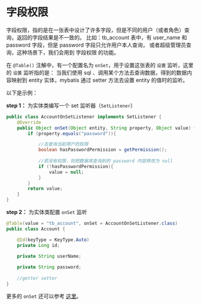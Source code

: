 # 字段权限

字段权限，指的是在一张表中设计了许多字段，但是不同的用户（或者角色）查询，返回的字段结果是不一致的。
比如：tb_account 表中，有 user_name 和 password 字段，但是 password 字段只允许用户本人查询，
或者超级管理员查询，这种场景下，我们会用到 字段权限 的功能。

在 `@Table()` 注解中，有一个配置名为 `onSet`，用于设置这张表的 `设置` 监听，这里的 `设置` 监听指的是：
当我们使用 sql 、调用某个方法去查询数据，得到的数据内容映射到 entity 实体，mybatis 通过 setter 方法去设置 entity 的值时的监听。


以下是示例：

**step 1：** 为实体类编写一个 set 监听器（`SetListener`）

```java
public class AccountOnSetListener implements SetListener {
    @Override
    public Object onSet(Object entity, String property, Object value) {
        if (property.equals("password")){

            //去查询当前用户的权限
            boolean hasPasswordPermission = getPermission();
            
            //若没有权限，则把数据库查询到的 password 内容修改为 null
            if (!hasPasswordPermission){
                value = null;
            }
        }
        return value;
    }
}
```

**step 2：** 为实体类配置 `onSet` 监听

```java 1
@Table(value = "tb_account", onSet = AccountOnSetListener.class)
public class Account {

    @Id(keyType = KeyType.Auto)
    private Long id;

    private String userName;
    
    private String password;
    
    //getter setter
}
```

更多的 `onSet` 还可以参考 [这里](./table.md)。